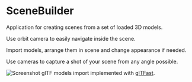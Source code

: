 # SceneBuilder
Application for creating scenes from a set of loaded 3D models.

Use orbit camera to easily navigate inside the scene.

Import models, arrange them in scene and change appearance if needed.

Use cameras to capture a shot of your scene from any angle possible. 

![Screenshot](https://github.com/HornostaievPavlo/SceneBuilder/assets/100617116/34dc6002-16f8-4135-8a37-3da567a48be4)
glTF models import implemented with [glTFast](https://github.com/atteneder/glTFast).
